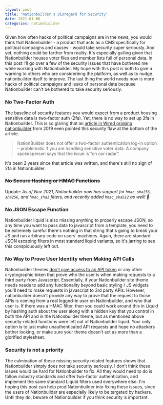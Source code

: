 ```yaml
---
layout: post
title: "Nationbuilder's Disregard for Security"
date: 2021-01-06
categories: nationbuilder
---
```


Given how often hacks of political campaigns are in the news, you would think that Nationbuilder - a product that acts as a CMS specifically for political campaigns and causes - would take security super seriously. And yet, nothing could be farther from reality. It's especially galling given that Nationbuilder houses voter files and member lists full of personal data. In this post I'll go over a few of the security issues that have bothered me while working with Nationbuilder. My hope with this post is both to give a warning to others who are considerinng the platform, as well as to nudge nationbuilder itself to improve. The last thing the world needs now is more hacks of political campaigns and leaks of personal data because Nationbuilder can't be bothered to take security seriously.

### No Two-Factor Auth

The baseline of security features you would expect from a product housing sensitive data is two-factor auth (2fa). Yet, there is no way to set up 2fa in Nationbuilder. This is so glaring that an [article in Wired praising nationbuilder](https://www.wired.co.uk/article/nationbuilder-political-data) from 2019 even pointed this security flaw at the bottom of the article.

> NationBuilder does not offer a two-factor authentication log-in option – problematic if you are handling sensitive voter data. A company spokesperson says that the issue is “on our radar”.

It's been 2 years since that article was written, and there's still no sign of 2fa in Nationbuilder.

### ~~No Secure Hashing or HMAC Functions~~

Update: _As of Nov 2021, Nationbuilder now has support for `hmac_sha256`, `sha256`, and `hmac_sha1` filters, and recently added `hmac_sha512` as well! 🎉_

### No JSON Escape Function

Nationbuilder liquid is also missing anything to properly escape JSON, so any time you want to pass data to javascript from a template, you need to be extremely careful there's nothing in that string that's going to break your JS and run arbitrary code on users' machines. Again, there are standard JSON escaping filters in most standard liquid variants, so it's jarring to see this conspicuously left out.

### No Way to Prove User Identity when Making API Calls

Nationbuilder themes [don't give access to an API token](https://nationbuilder.com/xdjc/making_nationbuilder_api_requests_inside_of_a_nationbuilder_theme) or any other cryptographic token that prove who the user is when making requests to a third party from Javascript. Essentially, if your Nationbuilder site theme needs needs to add any functionality beyond basic styling / JS widgets you'll need to make requests in javascript to 3rd party APIs. However, nationbuilder doesn't provide any way to prove that the request to those APIs is coming from a real logged-in user on Nationbuilder, and who that user is. If there was a HMAC filter, then you could work around this in Liquid by hashing auth about the user along with a hidden key that you control in both the API and in the Nationbuilder theme, but as mentioned above security-related functions were left out of Nationbuilder liquid. Your only option is to just make unauthenticated API requests and hope no attackers bother looking, or make sure your theme doesn't act as more than a glorified stylesheet.

### Security is not a priority

The culmination of these missing security related features shows that Nationbuilder simply does not take security seriously. I don't think these issues would be hard for Nationbuilder to fix. All they would need to do is follow industry standards and offer two-factor authentication, and implement the same standard Liquid filters used everywhere else. I'm hoping this post can help prod Nationbuilder into fixing these issues, since the users of Nationbuilder are especially likely to be targeted by hackers. Until they do, beware of Nationbuilder if you think security is important.
